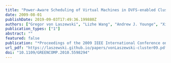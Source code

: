 ```yaml
---
title: "Power-Aware Scheduling of Virtual Machines in DVFS-enabled Clusters"
date: 2009-08-01
publishDate: 2019-09-03T17:49:36.199880Z
authors: ["Gregor von Laszewski", "Lizhe Wang", "Andrew J. Younge", "Xi He"]
publication_types: ["1"]
abstract: ""
featured: false
publication: "*Proceedings of the 2009 IEEE International Conference on Cluster Computing (Cluster 2009)*"
url_pdf: "https://laszewski.github.io/papers/vonLaszewski-cluster09.pdf"
doi: "10.1109/GREENCOMP.2010.5598294"
---
```


